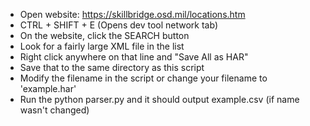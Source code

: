 - Open website: https://skillbridge.osd.mil/locations.htm
- CTRL + SHIFT + E (Opens dev tool network tab)
- On the website, click the SEARCH button
- Look for a fairly large XML file in the list
- Right click anywhere on that line and "Save All as HAR"
- Save that to the same directory as this script
- Modify the filename in the script or change your filename to 'example.har'
- Run the python parser.py and it should output example.csv (if name wasn't changed)
